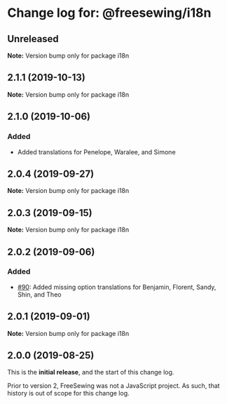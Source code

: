 # Change log for: @freesewing/i18n


## Unreleased

**Note:** Version bump only for package i18n


## 2.1.1 (2019-10-13)

**Note:** Version bump only for package i18n


## 2.1.0 (2019-10-06)

### Added

 - Added translations for Penelope, Waralee, and Simone
## 2.0.4 (2019-09-27)

**Note:** Version bump only for package i18n


## 2.0.3 (2019-09-15)

**Note:** Version bump only for package i18n


## 2.0.2 (2019-09-06)

### Added

 - [#90](https://github.com/freesewing/freesewing/issues/90): Added missing option translations for Benjamin, Florent, Sandy, Shin, and Theo
## 2.0.1 (2019-09-01)

**Note:** Version bump only for package i18n




## 2.0.0 (2019-08-25)

This is the **initial release**, and the start of this change log.

Prior to version 2, FreeSewing was not a JavaScript project.
As such, that history is out of scope for this change log.
